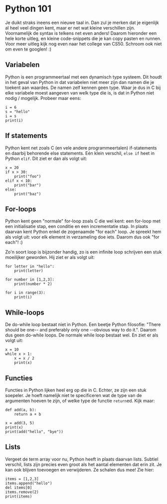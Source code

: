 # Python 101
Je duikt straks ineens een nieuwe taal in. Dan zul je merken dat je eigenlijk al heel veel dingen kent, maar er net wat kleine verschillen zijn. Voornamelijk de syntax is telkens net even anders! Daarom hieronder een hele korte uitleg, en kleine code-snippets die je kan copy pasten en runnen. Voor meer uitleg kijk nog even naar het college van CS50. Schroom ook niet om even te googlen! :)

## Variabelen
Python is een programmeertaal met een dynamisch type systeem. Dit houdt in het geval van Python in dat variabelen niet meer zijn dan namen die je toekent aan waardes. De namen zelf kennen geen type. Waar je dus in C bij elke variabele moest aangeven van welk type die is, is dat in Python niet nodig / mogelijk. Probeer maar eens:

    i = 6
    s = "hello"
    i = s
    print(i)

## If statements
Python kent net zoals C (en vele andere programmeertalen) if-statements en daarbij behorende else statements. Eén klein verschil, `else if` heet in Python `elif`. Dit ziet er dan als volgt uit:

    x = 20
    if x > 30:
        print("foo")
    elif x < 10:
        print("bar")
    else:
        print("baz") 

## For-loops
Python kent geen "normale" for-loop zoals C die wel kent: een for-loop met een initialisatie stap, een conditie en een incrementatie stap. In plaats daarvan kent Python enkel de zogenaamde "for each" loop. Je spreekt hem als volgt uit: voor elk element in verzameling doe iets. Daarom dus ook "for each"! :)

Zo'n soort loop is bijzonder handig, zo is een infinite loop schrijven een stuk moeilijker geworden. Hij ziet er als volgt uit:

    for letter in "hello":
        print(letter)

    for number in [1,2,3]:
        print(number * 2)

    for i in range(3):
        print(i)

## While-loops
De do-while loop bestaat niet in Python. Een beetje Python filosofie: "There should be one-- and preferably only one --obvious way to do it.". Daarom dus geen do-while loops. De normale while loop bestaat wel. En ziet er als volgt uit:
    
    x = 10
    while x > 1:
        x = x / 2
        print(x)

## Functies
Functies in Python lijken heel erg op die in C. Echter, ze zijn een stuk soepeler. Je hoeft namelijk niet te specificeren wat de type van de argumenten hoeven te zijn, of welke type de functie `return`ed. Kijk maar:

    def add(a, b):
        return a + b

    x = add(3, 5)
    print(x)
    print(add("hello", "bye"))

## Lists
Vergeet de term array voor nu, Python heeft in plaats daarvan lists. Subtiel verschil, lists zijn precies even groot als het aantal elementen dat erin zit. Je kan ook blijven toevoegen en verwijderen. Ze schalen dus mee! Zie hier:

    items = [1,2,3]
    items.append("hello")
    del items[0]
    items.remove(2)
    print(items)
